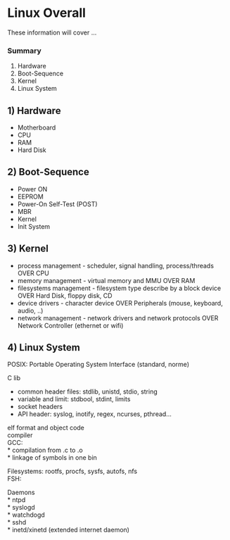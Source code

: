 # Linux Overall

These information will cover ...

### Summary
1. Hardware
2. Boot-Sequence
3. Kernel
4. Linux System

## 1) Hardware
- Motherboard
- CPU
- RAM
- Hard Disk

## 2) Boot-Sequence
- Power ON
- EEPROM
- Power-On Self-Test (POST)
- MBR
- Kernel
- Init System

## 3) Kernel
- process management - scheduler, signal handling, process/threads      OVER CPU                                        
- memory management - virtual memory and MMU                            OVER RAM                                        
- filesystems management - filesystem type describe by a block device   OVER Hard Disk, floppy disk, CD                 
- device drivers - character device                                     OVER Peripherals (mouse, keyboard, audio, ..)   
- network management - network drivers and network protocols            OVER Network Controller (ethernet or wifi)

## 4) Linux System

POSIX: Portable Operating System Interface (standard, norme)                                                               
                                                                                                                           
C lib
- common header files: stdlib, unistd, stdio, string                                                               
- variable and limit: stdbool, stdint, limits                                                                      
- socket headers                                                                                                   
- API header: syslog, inotify, regex, ncurses, pthread...                                                          
                                                                                                                           
elf format and object code                                                                                                 
compiler                                                                                                                   
GCC:                                                                                                                       
    * compilation from .c to .o                                                                                            
    * linkage of symbols in one bin                                                                                        
                                                                                                                           
Filesystems: rootfs, procfs, sysfs, autofs, nfs                                                                            
FSH:                                                                                                                       
                                                                                                                           
Daemons                                                                                                                    
    * ntpd                                                                                                                 
    * syslogd                                                                                                              
    * watchdogd                                                                                                            
    * sshd                                                                                                                                                                    
    * inetd/xinetd (extended internet daemon)
